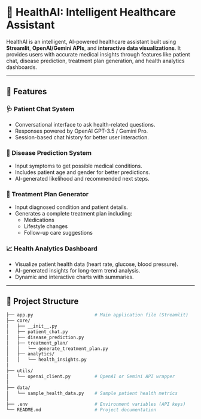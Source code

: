 # 🧠 HealthAI: Intelligent Healthcare Assistant

HealthAI is an intelligent, AI-powered healthcare assistant built using **Streamlit**, **OpenAI/Gemini APIs**, and **interactive data visualizations**. It provides users with accurate medical insights through features like patient chat, disease prediction, treatment plan generation, and health analytics dashboards.

---

## 🚀 Features

### 🩺 Patient Chat System
- Conversational interface to ask health-related questions.
- Responses powered by OpenAI GPT-3.5 / Gemini Pro.
- Session-based chat history for better user interaction.

### 🔬 Disease Prediction System
- Input symptoms to get possible medical conditions.
- Includes patient age and gender for better predictions.
- AI-generated likelihood and recommended next steps.

### 💊 Treatment Plan Generator
- Input diagnosed condition and patient details.
- Generates a complete treatment plan including:
  - Medications
  - Lifestyle changes
  - Follow-up care suggestions

### 📈 Health Analytics Dashboard
- Visualize patient health data (heart rate, glucose, blood pressure).
- AI-generated insights for long-term trend analysis.
- Dynamic and interactive charts with summaries.

---

## 📁 Project Structure

```bash
├── app.py                       # Main application file (Streamlit)
├── core/
│   ├── __init__.py
│   ├── patient_chat.py
│   ├── disease_prediction.py
│   ├── treatment_plan/
│   │   └── generate_treatment_plan.py
│   ├── analytics/
│   │   └── health_insights.py
│
├── utils/
│   └── openai_client.py         # OpenAI or Gemini API wrapper
│
├── data/
│   └── sample_health_data.py    # Sample patient health metrics
│
├── .env                         # Environment variables (API keys)
└── README.md                    # Project documentation

